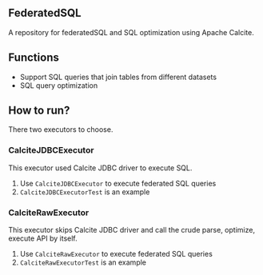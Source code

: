 ## FederatedSQL
A repository for federatedSQL and SQL optimization using Apache Calcite.

## Functions
- Support SQL queries that join tables from different datasets 
- SQL query optimization

## How to run?
There two executors to choose.

### CalciteJDBCExecutor

This executor used Calcite JDBC driver to execute SQL.
1. Use `CalciteJDBCExecutor` to execute federated SQL queries
2. `CalciteJDBCExecutorTest` is an example
    
### CalciteRawExecutor

This executor skips Calcite JDBC driver and call the crude parse, optimize, execute API by itself.
1. Use `CalciteRawExecutor` to execute federated SQL queries
2. `CalciteRawExecutorTest` is an example
